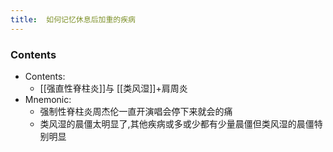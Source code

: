 ```yaml
---
title:  如何记忆休息后加重的疾病
--- 
```


### Contents
- Contents:
  - [[强直性脊柱炎]]与 [[类风湿]]+肩周炎
- Mnemonic:
  - 强制性脊柱炎周杰伦一直开演唱会停下来就会的痛
  - 类风湿的晨僵太明显了,其他疾病或多或少都有少量晨僵但类风湿的晨僵特别明显

